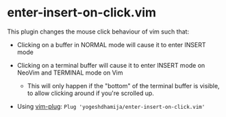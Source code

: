 # enter-insert-on-click.vim

This plugin changes the mouse click behaviour of vim such that:
- Clicking on a buffer in NORMAL mode will cause it to enter INSERT mode
- Clicking on a terminal buffer will cause it to enter INSERT mode on NeoVim and TERMINAL mode on Vim
    - This will only happen if the "bottom" of the terminal buffer is visible, to allow clicking around if you're scrolled up.

- Using [vim-plug](https://github.com/junegunn/vim-plug): `Plug 'yogeshdhamija/enter-insert-on-click.vim'`